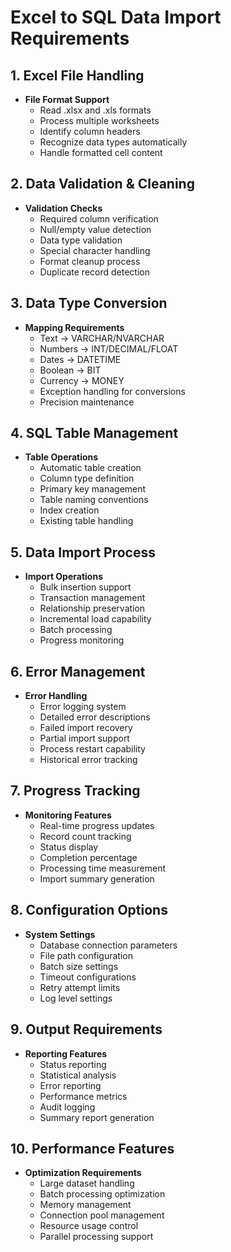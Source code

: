 # Excel to SQL Data Import Requirements

## 1. Excel File Handling
- **File Format Support**
  - Read .xlsx and .xls formats
  - Process multiple worksheets
  - Identify column headers
  - Recognize data types automatically
  - Handle formatted cell content

## 2. Data Validation & Cleaning
- **Validation Checks**
  - Required column verification
  - Null/empty value detection
  - Data type validation
  - Special character handling
  - Format cleanup process
  - Duplicate record detection

## 3. Data Type Conversion
- **Mapping Requirements**
  - Text → VARCHAR/NVARCHAR
  - Numbers → INT/DECIMAL/FLOAT
  - Dates → DATETIME
  - Boolean → BIT
  - Currency → MONEY
  - Exception handling for conversions
  - Precision maintenance

## 4. SQL Table Management
- **Table Operations**
  - Automatic table creation
  - Column type definition
  - Primary key management
  - Table naming conventions
  - Index creation
  - Existing table handling

## 5. Data Import Process
- **Import Operations**
  - Bulk insertion support
  - Transaction management
  - Relationship preservation
  - Incremental load capability
  - Batch processing
  - Progress monitoring

## 6. Error Management
- **Error Handling**
  - Error logging system
  - Detailed error descriptions
  - Failed import recovery
  - Partial import support
  - Process restart capability
  - Historical error tracking

## 7. Progress Tracking
- **Monitoring Features**
  - Real-time progress updates
  - Record count tracking
  - Status display
  - Completion percentage
  - Processing time measurement
  - Import summary generation

## 8. Configuration Options
- **System Settings**
  - Database connection parameters
  - File path configuration
  - Batch size settings
  - Timeout configurations
  - Retry attempt limits
  - Log level settings

## 9. Output Requirements
- **Reporting Features**
  - Status reporting
  - Statistical analysis
  - Error reporting
  - Performance metrics
  - Audit logging
  - Summary report generation

## 10. Performance Features
- **Optimization Requirements**
  - Large dataset handling
  - Batch processing optimization
  - Memory management
  - Connection pool management
  - Resource usage control
  - Parallel processing support